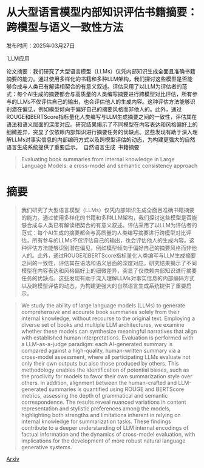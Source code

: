 # 从大型语言模型内部知识评估书籍摘要：跨模型与语义一致性方法

发布时间：2025年03月27日

`LLM应用

论文摘要：我们研究了大型语言模型（LLMs）仅凭内部知识生成全面且准确书籍摘要的能力。通过使用多样化的书籍和多种LLM架构，我们探讨这些模型是否能够合成与人类已有解读相契合的有意义叙述。评估采用了以LLM为评估者的范式：每个AI生成的摘要都会与高质量的人类编写摘要进行跨模型对比评估，所有参与的LLMs不仅评估自己的输出，也会评估他人的生成内容。这种评估方法能够识别潜在偏见，例如模型倾向于偏好自己的摘要风格而非他人的。此外，通过ROUGE和BERTScore指标量化人类编写与LLM生成摘要之间的一致性，评估其在语法和语义层面的深度对应。研究结果揭示了不同模型在内容表达和风格偏好上的细微差异，突显了仅依赖内部知识进行摘要任务的优缺点。这些发现有助于深入理解LLMs对事实信息的内部编码方式以及跨模型评估的动态，为构建更强大的自然语言生成系统提供了重要启示。` `自然语言生成` `书籍摘要`

> Evaluating book summaries from internal knowledge in Large Language Models: a cross-model and semantic consistency approach

# 摘要

> 我们研究了大型语言模型（LLMs）仅凭内部知识生成全面且准确书籍摘要的能力。通过使用多样化的书籍和多种LLM架构，我们探讨这些模型是否能够合成与人类已有解读相契合的有意义叙述。评估采用了以LLM为评估者的范式：每个AI生成的摘要都会与高质量的人类编写摘要进行跨模型对比评估，所有参与的LLMs不仅评估自己的输出，也会评估他人的生成内容。这种评估方法能够识别潜在偏见，例如模型倾向于偏好自己的摘要风格而非他人的。此外，通过ROUGE和BERTScore指标量化人类编写与LLM生成摘要之间的一致性，评估其在语法和语义层面的深度对应。研究结果揭示了不同模型在内容表达和风格偏好上的细微差异，突显了仅依赖内部知识进行摘要任务的优缺点。这些发现有助于深入理解LLMs对事实信息的内部编码方式以及跨模型评估的动态，为构建更强大的自然语言生成系统提供了重要启示。

> We study the ability of large language models (LLMs) to generate comprehensive and accurate book summaries solely from their internal knowledge, without recourse to the original text. Employing a diverse set of books and multiple LLM architectures, we examine whether these models can synthesize meaningful narratives that align with established human interpretations. Evaluation is performed with a LLM-as-a-judge paradigm: each AI-generated summary is compared against a high-quality, human-written summary via a cross-model assessment, where all participating LLMs evaluate not only their own outputs but also those produced by others. This methodology enables the identification of potential biases, such as the proclivity for models to favor their own summarization style over others. In addition, alignment between the human-crafted and LLM-generated summaries is quantified using ROUGE and BERTScore metrics, assessing the depth of grammatical and semantic correspondence. The results reveal nuanced variations in content representation and stylistic preferences among the models, highlighting both strengths and limitations inherent in relying on internal knowledge for summarization tasks. These findings contribute to a deeper understanding of LLM internal encodings of factual information and the dynamics of cross-model evaluation, with implications for the development of more robust natural language generative systems.

[Arxiv](https://arxiv.org/abs/2503.21613)